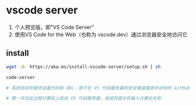 # vscode server
1. 个人预览版，即“VS Code Server”
2. 使用VS Code for the Web（也称为 vscode.dev）通过浏览器安全地访问它

## install
```sh
wget -O- https://aka.ms/install-vscode-server/setup.sh | sh

code-server

# 系统将向你提供设备代码和 URL，用于在 VS 代码服务器的安全隧道服务中对你的 GitHub 帐户进行身份验证。

# 第一次在此远程计算机上启动 VS 代码服务器，系统将提示你输入计算机名称
```